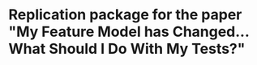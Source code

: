 # Replication package for the paper "My Feature Model has Changed... What Should I Do With My Tests?"
